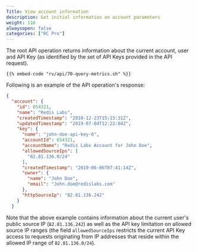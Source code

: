 ```yaml
---
Title: View account information
description: Get initial information on account parameters
weight: 110
alwaysopen: false
categories: ["RC Pro"]
---
```


The root API operation returns information about the current account, user and API Key (as identified by the set of API Keys provided in the API request).

```shell
{{% embed-code "rv/api/70-query-metrics.sh" %}}
```

Following is an example of the API operation's response:

```json
{
  "account": {
    "id": 654321,
    "name": "Redis Labs",
    "createdTimestamp": "2018-12-23T15:15:31Z",
    "updatedTimestamp": "2019-07-04T12:22:04Z",
    "key": {
      "name": "john-doe-api-key-6",
      "accountId": 654321,
      "accountName": "Redis Labs Account for John Doe",
      "allowedSourceIps": [
        "82.81.136.0/24"
      ],
      "createdTimestamp": "2019-06-06T07:41:14Z",
      "owner": {
        "name": "John Doe",
        "email": "John.doe@redislabs.com"
      },
      "httpSourceIp": "82.81.136.242"
    }
  }
```

Note that the above example contains information about the current user's public source IP (`82.81.136.242`) as well as the API key limitation on allowed source IP ranges (the field `allowedSourceIps` restricts the current API Key access to requests originating from IP addresses that reside within the allowed IP range of `82.81.136.0/24`).


